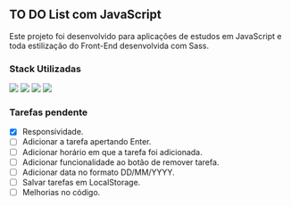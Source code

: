 ## TO DO List com JavaScript

Este projeto foi desenvolvido para aplicações de estudos em JavaScript e toda estilização do Front-End desenvolvida com Sass.
### Stack Utilizadas

<div>
  <img src="https://img.shields.io/badge/HTML5-E34F26?style=for-the-badge&logo=html5&logoColor=white">
  <img src="https://img.shields.io/badge/Sass-CC6699?style=for-the-badge&logo=sass&logoColor=white">
  <img src="https://img.shields.io/badge/JavaScript-F7DF1E?style=for-the-badge&logo=javascript&logoColor=black">
  <img src="https://img.shields.io/badge/Markdown-000000?style=for-the-badge&logo=markdown&logoColor=white">
</div>

### Tarefas pendente
- [X] Responsividade.
- [ ] Adicionar a tarefa apertando Enter.
- [ ] Adicionar horário em que a tarefa foi adicionada.
- [ ] Adicionar funcionalidade ao botão de remover tarefa.
- [ ] Adicionar data no formato DD/MM/YYYY.
- [ ] Salvar tarefas em LocalStorage.
- [ ] Melhorias no código.
